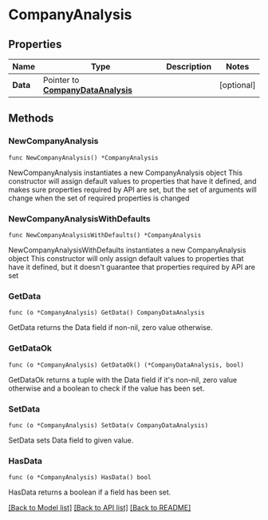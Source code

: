 # CompanyAnalysis

## Properties

Name | Type | Description | Notes
------------ | ------------- | ------------- | -------------
**Data** | Pointer to [**CompanyDataAnalysis**](CompanyDataAnalysis.md) |  | [optional] 

## Methods

### NewCompanyAnalysis

`func NewCompanyAnalysis() *CompanyAnalysis`

NewCompanyAnalysis instantiates a new CompanyAnalysis object
This constructor will assign default values to properties that have it defined,
and makes sure properties required by API are set, but the set of arguments
will change when the set of required properties is changed

### NewCompanyAnalysisWithDefaults

`func NewCompanyAnalysisWithDefaults() *CompanyAnalysis`

NewCompanyAnalysisWithDefaults instantiates a new CompanyAnalysis object
This constructor will only assign default values to properties that have it defined,
but it doesn't guarantee that properties required by API are set

### GetData

`func (o *CompanyAnalysis) GetData() CompanyDataAnalysis`

GetData returns the Data field if non-nil, zero value otherwise.

### GetDataOk

`func (o *CompanyAnalysis) GetDataOk() (*CompanyDataAnalysis, bool)`

GetDataOk returns a tuple with the Data field if it's non-nil, zero value otherwise
and a boolean to check if the value has been set.

### SetData

`func (o *CompanyAnalysis) SetData(v CompanyDataAnalysis)`

SetData sets Data field to given value.

### HasData

`func (o *CompanyAnalysis) HasData() bool`

HasData returns a boolean if a field has been set.


[[Back to Model list]](../README.md#documentation-for-models) [[Back to API list]](../README.md#documentation-for-api-endpoints) [[Back to README]](../README.md)


